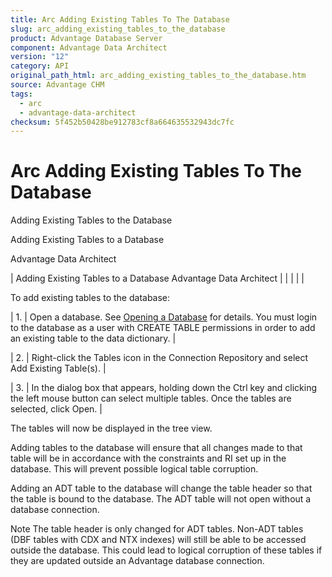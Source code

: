 ```yaml
---
title: Arc Adding Existing Tables To The Database
slug: arc_adding_existing_tables_to_the_database
product: Advantage Database Server
component: Advantage Data Architect
version: "12"
category: API
original_path_html: arc_adding_existing_tables_to_the_database.htm
source: Advantage CHM
tags:
  - arc
  - advantage-data-architect
checksum: 5f452b50428be912783cf8a664635532943dc7fc
---
```


# Arc Adding Existing Tables To The Database

Adding Existing Tables to the Database

Adding Existing Tables to a Database

Advantage Data Architect

| Adding Existing Tables to a Database  Advantage Data Architect |  |  |  |  |

To add existing tables to the database:

| 1. | Open a database. See [Opening a Database](arc_opening_a_database2.md) for details. You must login to the database as a user with CREATE TABLE permissions in order to add an existing table to the data dictionary. |

| 2. | Right-click the Tables icon in the Connection Repository and select Add Existing Table(s). |

| 3. | In the dialog box that appears, holding down the Ctrl key and clicking the left mouse button can select multiple tables. Once the tables are selected, click Open. |

The tables will now be displayed in the tree view.

Adding tables to the database will ensure that all changes made to that table will be in accordance with the constraints and RI set up in the database. This will prevent possible logical table corruption.

Adding an ADT table to the database will change the table header so that the table is bound to the database. The ADT table will not open without a database connection.

Note The table header is only changed for ADT tables. Non-ADT tables (DBF tables with CDX and NTX indexes) will still be able to be accessed outside the database. This could lead to logical corruption of these tables if they are updated outside an Advantage database connection.
